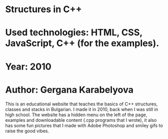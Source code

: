 # Structures in C++
# Used technologies: HTML, CSS, JavaScript, C++ (for the examples).
# Year: 2010
# Author: Gergana Karabelyova

This is an educational website that teaches the basics of C++ structures, classes and stacks in Bulgarian. I made it in 2010, back when I was still in high school. The website has a hidden menu on the left of the page, examples and downloadable content (.cpp programs that I wrote), it also has some fun pictures that I made with Adobe Photoshop and smiley gifs to raise the good vibes.
